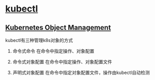 # [kubectl](https://kubectl.docs.kubernetes.io/)

## [Kubernetes Object Management](https://kubernetes.io/docs/concepts/overview/working-with-objects/object-management/)

kubectl有三种管理k8s对象的方式

1. 命令式命令 在命令中指定操作、对象配置

2. 命令式对象配置 在命令中指定操作、对象配置文件

3. 声明式对象配置 在命令中指定对象配置文件，操作由kubectl自动检测
